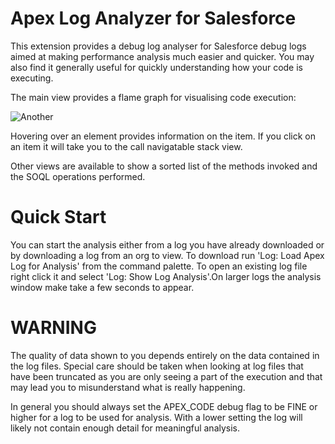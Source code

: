 Apex Log Analyzer for Salesforce
================================

This extension provides a debug log analyser for Salesforce debug logs aimed at making performance analysis much easier and quicker. You may also find it generally useful for quickly understanding how your code is executing.

The main view provides a flame graph for visualising code execution:


![Another](https://raw.githubusercontent.com/financialforcedev/debug-log-analyzer/main/lana/dist/images/FlameGraph.gif)

Hovering over an element provides information on the item. If you click on an item it will take you to the call 
navigatable stack view.

Other views are available to show a sorted list of the methods invoked and the SOQL operations performed.

Quick Start
===========

You can start the analysis either from a log you have already downloaded or by downloading a log from an org to view.
To download run 'Log: Load Apex Log for Analysis' from the command palette. To open an existing log file right click it 
and select 'Log: Show Log Analysis'.On larger logs the analysis window make take a few seconds to appear.

WARNING
=======

The quality of data shown to you depends entirely on the data contained in the log files. Special care should be 
taken when looking at log files that have been truncated as you are only seeing a part of the execution and that
may lead you to misunderstand what is really happening.

In general you should always set the APEX_CODE debug flag to be FINE or higher for a log to be used for analysis. 
With a lower setting the log will likely not contain enough detail for meaningful analysis.
   
